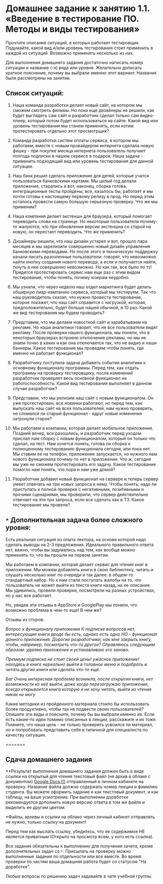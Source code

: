 # Домашнее задание к занятию 1.1. «Введение в тестирование ПО. Методы и виды тестирования»

Прочтите описание ситуаций, в которых работает тестировщик. Подумайте, какой вид и/или уровень тестирования стоит применить в каждой из ситуаций. Возможно применять несколько из них.

Для выполнения домашнего задания достаточно написать номер ситуации и название (-я) вида или уровня. Желательно дописать краткое пояснение, почему вы выбрали именно этот вариант.
Названия были рассмотрены на занятии.

## Список ситуаций:

1. Наша команда разработки делает новый сайт, на котором мы сможем смотреть фильмы. Но пока еще дизайнеры не решили, как будет выглядеть сам сайт и разработчик сделал только сам видео-плеер, который потом будет использоваться на сайте. Какой вид или уровень тестирования мы станем применять, если хотим протестировать отдельно этот просмотрщик?

2. Команда разработки систем оплаты сервиса, в котором мы работаем, вместе с новым провайдером интернета сделала новую фишку - при покупке месяца интернета пользователь получает полгода подписки в нашем сервисе в подарок. Наша задача - применить подходящий вид или уровень тестирования для данной ситуации. 

3. Наш банк решил сделать приложение для детей, которые учатся пользоваться банковскими картами. Мы целый год делали приложение, старались и вот, наконец, сборка готова, интеграционные тесты пройдены, все, казалось бы, работает и мы почти готовы к настоящему первому релизу в прод. Но перед этим осталось провести самую большую серьезную проверку. Что же мы применим?

4. Наша компания делает экстеншн для браузера, который помогает переводить слова на странице. Но некоторые  пользователи почему-то жалуются, что при обновлении версии экстеншна со старой на новую, он перестает переводить. Что же применить?

5. Дизайнеры решили, что наш дизайн устарел и вот, прошло пара месяцев и мы зарелизили совершенно новый дизайн управления банковскими переводами. Но после этого в техническую поддержку начали писать разозленные пользователи: говорят, что невозможно найти кнопку создания нового перевода, а если и получается найти, ткнуть в нее совершенно невозможно. Но как так, все было по тз! Придется протестировать сервис нам еще раз с этим видом тестирования, чтобы понять, почему юзерам неудобно.

6. Мы узнали, что через неделю наш отдел маркетинга будет делать обширную пиар-кампанию сервиса, который мы тестируем. Так что наш руководитель сказал, что нужно провести тестирование, которое покажет, что наш сайт справится с нагрузкой, которая, предположительно, будет больше нашей обычной, в 10 раз. Какой же вид тестирования мы будем проводить?

7. Представим, что мы делаем новостной сайт и зарабатываем на рекламе. Но наши аналитики говорят, что не все пользователи видят рекламу. После проверки нашего функционала, мы поняли, что в некоторых браузерах встроено отключение рекламы, но мы не знаем точно в каких и как она отключается так, что не видно и наши баннеры. Какое тестирование мы проведем чтобы понять, где именно не работает функционал?

8. Разработчику поступила задача добавить события аналитики к основному функционалу программы. Перед тем, как отдать программу на проверку тестировщику, после изменений разработчик проверяет весь основной функционал на работоспособность. Какой вид тестирования выполняет в данном случае разработчик?

9. Представим, что мы релизим наш сайт с новым функционалом. Он уже протестирован, все новинки работают, но перед тем, как выпускать наш сайт на всех пользователей, нам нужно проверить, не сломался ли старый функционал - вдруг новые изменения затронули старое?

10. Мы работаем в компании, которая делает мобильное приложение. Поздний вечер, все разошлись, и разработчик перед уходом прислал нам сборку с новым функционалом, который он только что сделал, на тест. Нам хочется понять, готова ли сборка к полноценному тестированию функционала сегодня, или пока нет. Мы ставим ее на телефон, приложение запускается, но нужного нам нового функционала почему-то нет в приложении. Что ж, сегодня мы уже не сможем протестировать его задачу. Какое тестирование помогло нам понять, что пора и нам уже домой?  

11. Разработчик добавил новый функционал на сервере и теперь сервер умеет отвечать на три новых запроса к нему. Чтобы понять, надо ли приступать к полной проверке с негативными, позитивными и прочими сценариями, мы проверили, что сервер действительно отвечает на эти три запроса, если все сделать как в ТЗ. Какое тестирование мы провели?

## `*` Дополнительная задача более сложного уровня:

Есть реальная ситуация из опыта лектора, на основе которой надо сделать выводы на 2-3 предложения. Идеального правильного ответа нет, важно, чтобы вы задумались над тем, как вообще можно применять то, что вы прошли на первом занятии.

Мы работаем в компании, которая делает сервис для чтения книг в приложении. Мы можем добавлять книги в свою библиотеку, читать и слушать несколько книг по очереди и так далее: в общем-то стандартный набор. Но к нам стали поступать жалобы на то, что пользователь не может выйти из текста книги назад, на ее описание. Мы удивились, провели проверки, посмотрели на разных устройствах, но у нас все работает. 

Но, увидев эти отзывы в AppStore и GooglePlay мы поняли, что возможно проблема в чем-то еще! В чем же?

Отзывы из сторов:

*Вопрос к функционалу приложения*
*К подписке вопросов нет, интересующие книги вроде бы есть, однако есть одно НО - функционал данного приложения. Дорогие разработчики, как мне закрыть книгу, чтобы, например, посмотреть что-то другое? Справляюсь следующим образом: удаляю приложение и устанавливаю его заново.*

*Премиум подписка не стоит своей цены!*
*ужасное приложение! находясь в книге нереально выйти в головное меню и подобрать и читать другие книги или сделать что-то ещё.*


*Баг
Очень интересная проблема возникла, после открытия книги, нет возможности из неё выйти, даже когда перезагружаю приложение, всегда открывается книга которую я не хочу читать, выйти из чтения никак не могу*


Какие методики из пройденного материала стоило бы использовать более продуктивно, чтобы так не подвести своих пользователей? 
Опишите эти виды и поясните, почему бы вы выбрали именно их. Если есть какие-то идеи помимо описанных в лекции, расскажите и их тоже. Помните, что наша цель - не только проверить усвоился ли материал, но и попробовать представить себя в типичной для специалиста по качеству ситуации.

=======

## Сдача домашнего задания

**Результат выполнения домашнего задания должен быть в виде ссылки на открытый для чтения текстовый файл (не архив в облаке с документом)  <a href="https://docs.google.com/document">Google Docs (!)</a> отправленный в личном кабинете на проверку. Название файла должно содержать номер лекции и фамилию студента. 
Вы можете оформить задание и как текстовый документ, и как таблицу, на ваше усмотрение.
При выполнении доработки рекомендуется дополнить новую версию ответа в том же файле и выделить ее другим цветом.

*Файлы, архивы и ссылки на облако через личный кабинет отправлять не нужно, только ссылку на документ!


Перед тем как выслать ссылку, убедитесь, что ее содержимое НЕ является приватным (Открыто на просмотр всем, у кого есть ссылка).


Все задания обязательны к выполнению для получения зачета, кроме дополнительных задач со `*`. Присылать на проверку можно выполненные задания по отдельности или все вместе. Во время проверки по частям ваша домашняя работа будет со статусом "На доработке".

Любые вопросы по решению задач задавайте в чате учебной группы.
